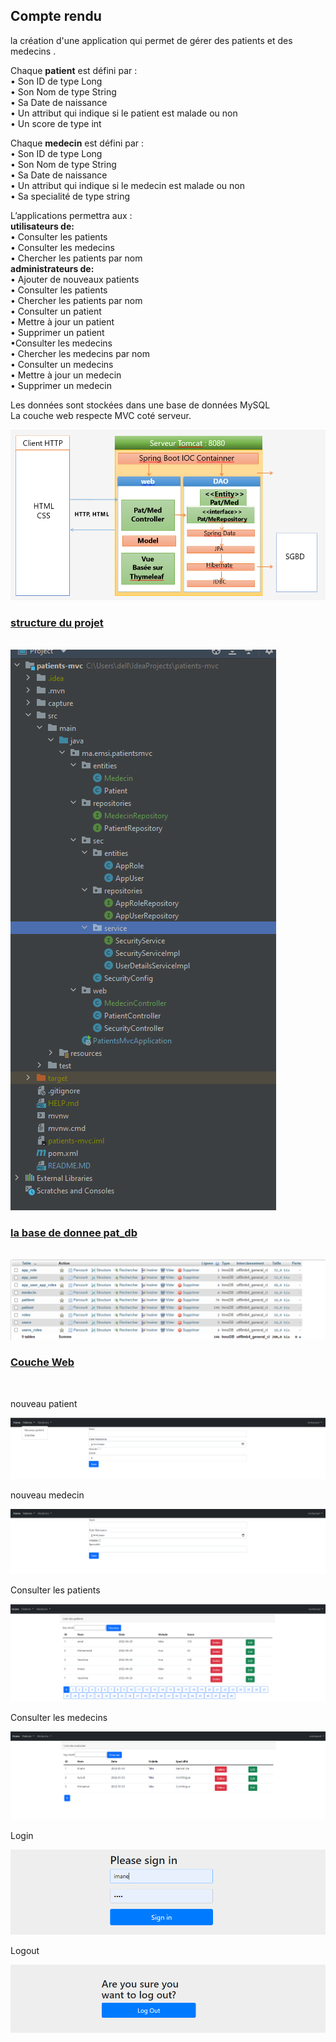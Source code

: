 <h2> Compte rendu </h2>
<p>
la création d'une application qui permet de gérer des patients et des medecins .<br>

Chaque <b>patient</b> est défini par :<br>
• Son ID de type Long <br>
• Son Nom de type String<br>
• Sa Date de naissance<br>
• Un attribut qui indique si le patient est malade ou non<br>
• Un score de type int<br>

Chaque <b>medecin</b> est défini par :<br>
• Son ID de type Long <br>
• Son Nom de type String<br>
• Sa Date de naissance<br>
• Un attribut qui indique si le medecin est malade ou non<br>
• Sa specialité de type string<br>

L’applications permettra aux :<br>
<b>utilisateurs de:</b><br>
• Consulter les patients<br>
• Consulter les medecins<br>
• Chercher les patients par nom<br>
<b>administrateurs de:</b><br>
• Ajouter de nouveaux patients<br>
• Consulter les patients<br>
• Chercher les patients par nom<br>
• Consulter un patient<br>
• Mettre à jour un patient<br>
• Supprimer un patient<br>
•Consulter les medecins<br>
• Chercher les medecins par nom<br>
• Consulter un medecins<br>
• Mettre à jour un medecin<br>
• Supprimer un medecin<br>

Les données sont stockées dans une base de données MySQL<br>
La couche web respecte MVC coté serveur.<br></p>

<img src="capture/cap11.png">
<h3><u>structure du projet</u></h3><br>
<img src="capture/cap02.png"><br>


<h3><u>la base de donnee pat_db</u></h3><br>

<img src="capture/cap05.PNG">



<h3><u>Couche Web</u></h3><br>



nouveau patient

<img src="capture/nouveaumpat.PNG">

nouveau medecin

<img src="capture/nouveaumed.PNG">


Consulter les patients

<img src="capture/patients.PNG">

Consulter les medecins

<img src="capture/medecins.PNG">
 
Login

<img src="capture/login.PNG">

Logout

<img src="capture/logoutverif.PNG">














